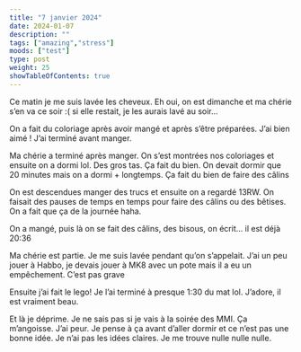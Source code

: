 ```yaml
---
title: "7 janvier 2024"
date: 2024-01-07
description: ""
tags: ["amazing","stress"]
moods: ["test"]
type: post
weight: 25
showTableOfContents: true
---
```


Ce matin je me suis lavée les cheveux. Eh oui, on est dimanche et ma chérie s’en va ce soir :( si elle restait, je les aurais lavé au soir… 

On a fait du coloriage après avoir mangé et après s’être préparées. J’ai bien aimé ! J’ai terminé avant manger. 

Ma chérie a terminé après manger. On s’est montrées nos coloriages et ensuite on a dormi lol. Des gros tas. Ça fait du bien. On devait dormir que 20 minutes mais on a dormi + longtemps. Ça fait du bien de faire des câlins 

On est descendues manger des trucs et ensuite on a regardé 13RW. On faisait des pauses de temps en temps pour faire des câlins ou des bêtises. On a fait que ça de la journée haha. 

On a mangé, puis là on se fait des câlins, des bisous, on écrit… il est déjà 20:36

Ma chérie est partie. Je me suis lavée pendant qu’on s’appelait. J’ai un peu jouer à Habbo, je devais jouer à MK8 avec un pote mais il a eu un empêchement. C’est pas grave 

Ensuite j’ai fait le lego! Je l’ai terminé à presque 1:30 du mat lol. J’adore, il est vraiment beau. 

Et là je déprime. Je ne sais pas si je vais à la soirée des MMI. Ça m’angoisse. J’ai peur. Je pense à ça avant d’aller dormir et ce n’est pas une bonne idée. Je n’ai pas les idées claires. Je me trouve nulle nulle nulle.